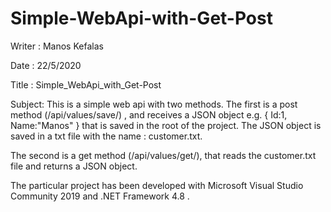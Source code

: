 # Simple-WebApi-with-Get-Post

Writer : Manos Kefalas

Date : 22/5/2020

Title : Simple_WebApi_with_Get-Post

Subject: This is a simple web api with two methods.
The first is a post method (/api/values/save/) ,
and receives a JSON object 
e.g.
  {
	Id:1,
	Name:"Manos"
}
that is saved in the root of the project.
The JSON object is saved in a txt file with the name : customer.txt.

The second is a get method (/api/values/get/),
that reads the customer.txt file
and returns a JSON object.

The particular project has been developed with Microsoft Visual Studio Community 2019
and .NET Framework 4.8 .
